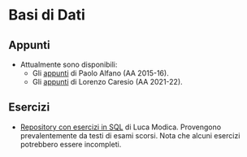 # Basi di Dati

## Appunti

- Attualmente sono disponibili:
    - Gli [appunti](Appunti/Alfano_2015-2016.pdf) di Paolo Alfano (AA 2015-16).
    - Gli [appunti](Appunti/Caresio_2021-2022/index.md) di Lorenzo Caresio (AA 2021-22).


## Esercizi

- [Repository con esercizi in SQL](https://github.com/lucamodica/sql-exercises--bachelor) di Luca Modica. Provengono prevalentemente da testi di esami scorsi. Nota che alcuni esercizi potrebbero essere incompleti.